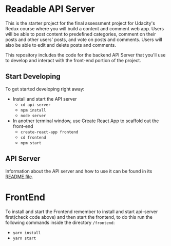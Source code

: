 # Readable API Server

This is the starter project for the final assessment project for Udacity's Redux course where you will build a content and comment web app. Users will be able to post content to predefined categories, comment on their posts and other users' posts, and vote on posts and comments. Users will also be able to edit and delete posts and comments.

This repository includes the code for the backend API Server that you'll use to develop and interact with the front-end portion of the project.

## Start Developing

To get started developing right away:

* Install and start the API server
    - `cd api-server`
    - `npm install`
    - `node server`
* In another terminal window, use Create React App to scaffold out the front-end
    - `create-react-app frontend`
    - `cd frontend`
    - `npm start`

## API Server

Information about the API server and how to use it can be found in its [README file](https://github.com/CristianWorkGit/nanodegree_react_p2/blob/master/api-server/README.md).

# FrontEnd

To install and start the Frontend remember to install and start api-server first(check code above) and then start the frontend, to do this run the following commands inside the directory `/frontend`:

* `yarn install`
* `yarn start`

